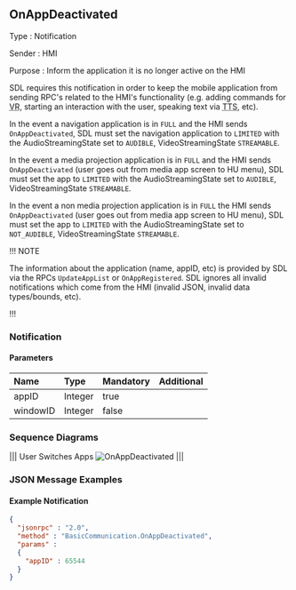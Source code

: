 ## OnAppDeactivated

Type
: Notification

Sender
: HMI

Purpose
: Inform the application it is no longer active on the HMI

SDL requires this notification in order to keep the mobile application from sending RPC's related to the HMI's functionality (e.g. adding commands for <abbr title="Voice Recognition">VR</abbr>, starting an interaction with the user, speaking text via <abbr title="Text To Speech">TTS</abbr>, etc).


In the event a navigation application is in `FULL` and the HMI sends `OnAppDeactivated`, SDL must set the navigation application to `LIMITED` with the AudioStreamingState set to `AUDIBLE`, VideoStreamingState `STREAMABLE`.

In the event a media projection application is in `FULL` and the HMI sends `OnAppDeactivated` (user goes out from media app screen to HU menu), SDL must set the app to `LIMITED` with the AudioStreamingState set to `AUDIBLE`, VideoStreamingState `STREAMABLE`.  

In the event a non media projection application is in `FULL`  the HMI sends `OnAppDeactivated` (user goes out from media app screen to HU menu), SDL must set the app to `LIMITED` with the AudioStreamingState set to `NOT_AUDIBLE`, VideoStreamingState `STREAMABLE`.

!!! NOTE

The information about the application (name, appID, etc) is provided by SDL via the RPCs `UpdateAppList` or `OnAppRegistered`. SDL ignores all invalid notifications which come from the HMI (invalid JSON, invalid data types/bounds, etc).

!!!

### Notification

#### Parameters

|Name|Type|Mandatory|Additional|
|:---|:---|:--------|:---------|
|appID|Integer|true||
|windowID|Integer|false||

### Sequence Diagrams

|||
User Switches Apps
![OnAppDeactivated](./assets/OnAppDeactivated.png)
|||

### JSON Message Examples

#### Example Notification

```json
{
  "jsonrpc" : "2.0",
  "method" : "BasicCommunication.OnAppDeactivated",
  "params" :
  {
    "appID" : 65544
  }
}
```
